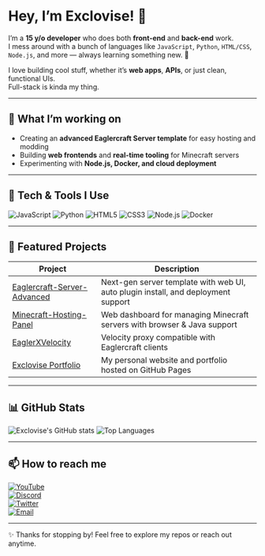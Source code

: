 # Hey, I’m Exclovise! 👋

I’m a **15 y/o developer** who does both **front-end** and **back-end** work.  
I mess around with a bunch of languages like `JavaScript`, `Python`, `HTML/CSS`, `Node.js`, and more — always learning something new. 🚀

I love building cool stuff, whether it’s **web apps**, **APIs**, or just clean, functional UIs.  
Full-stack is kinda my thing.

---

## 🚀 What I’m working on

- Creating an **advanced Eaglercraft Server template** for easy hosting and modding  
- Building **web frontends** and **real-time tooling** for Minecraft servers  
- Experimenting with **Node.js, Docker, and cloud deployment**

---

## 🔧 Tech & Tools I Use

![JavaScript](https://img.shields.io/badge/JavaScript-F7DF1E?style=flat&logo=javascript&logoColor=black)
![Python](https://img.shields.io/badge/Python-3776AB?style=flat&logo=python&logoColor=white)
![HTML5](https://img.shields.io/badge/HTML5-E34F26?style=flat&logo=html5&logoColor=white)
![CSS3](https://img.shields.io/badge/CSS3-1572B6?style=flat&logo=css3&logoColor=white)
![Node.js](https://img.shields.io/badge/Node.js-339933?style=flat&logo=node.js&logoColor=white)
![Docker](https://img.shields.io/badge/Docker-2496ed?style=flat&logo=docker&logoColor=white)

---

## 📂 Featured Projects

| Project | Description |
| ------ | ----------- |
| [Eaglercraft-Server-Advanced](https://github.com/Exclovise/Eaglercraft-Server-Advanced) | Next-gen server template with web UI, auto plugin install, and deployment support |
| [Minecraft-Hosting-Panel](https://github.com/Exclovise/Minecraft-Hosting-Panel) | Web dashboard for managing Minecraft servers with browser & Java support |
| [EaglerXVelocity](https://github.com/IsmaelTechDEV/EaglerXVelocity) | Velocity proxy compatible with Eaglercraft clients |
| [Exclovise Portfolio](https://github.com/Exclovise/portfolio) | My personal website and portfolio hosted on GitHub Pages |

---

## 📊 GitHub Stats

![Exclovise's GitHub stats](https://github-readme-stats.vercel.app/api?username=Exclovise&show_icons=true&theme=dark&count_private=true)
![Top Languages](https://github-readme-stats.vercel.app/api/top-langs/?username=Exclovise&layout=compact&theme=dark)

---

## 📫 How to reach me

[![YouTube](https://img.shields.io/badge/YouTube-@exclovisemc-red?style=flat&logo=youtube)](https://www.youtube.com/@exclovisemc)  
[![Discord](https://img.shields.io/badge/Discord-exclovise-5865F2?style=flat&logo=discord&logoColor=white)](https://discord.gg/yourinvite)  
[![Twitter](https://img.shields.io/badge/Twitter-@Exclovise-blue?style=flat&logo=twitter)](https://twitter.com/Exclovise)  
[![Email](https://img.shields.io/badge/Email-contact@exclovise.com-red?style=flat&logo=gmail&logoColor=white)](mailto:contact@exclovise.com)

---

✨ Thanks for stopping by! Feel free to explore my repos or reach out anytime.

